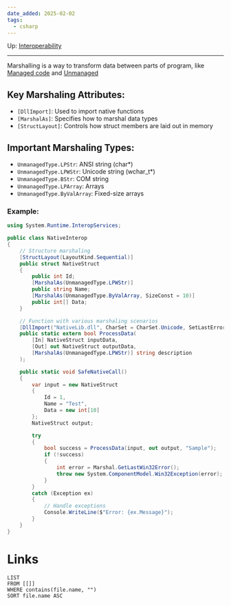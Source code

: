 ```yaml
---
date_added: 2025-02-02
tags:
  - csharp
---
```

Up: [Interoperability](Interoperability.md)
___
 Marshalling is a way to transform data between parts of program, like [Managed code](Managed%20code.md) and [Unmanaged](Unmanaged.md)
## **Key Marshaling Attributes**:

- `[DllImport]`: Used to import native functions
- `[MarshalAs]`: Specifies how to marshal data types
- `[StructLayout]`: Controls how struct members are laid out in memory

##  **Important Marshaling Types**:

- `UnmanagedType.LPStr`: ANSI string (char*)
- `UnmanagedType.LPWStr`: Unicode string (wchar_t*)
- `UnmanagedType.BStr`: COM string
- `UnmanagedType.LPArray`: Arrays
- `UnmanagedType.ByValArray`: Fixed-size arrays
### Example:
```cs
using System.Runtime.InteropServices;

public class NativeInterop
{
    // Structure marshaling
    [StructLayout(LayoutKind.Sequential)]
    public struct NativeStruct
    {
        public int Id;
        [MarshalAs(UnmanagedType.LPWStr)]
        public string Name;
        [MarshalAs(UnmanagedType.ByValArray, SizeConst = 10)]
        public int[] Data;
    }

    // Function with various marshaling scenarios
    [DllImport("NativeLib.dll", CharSet = CharSet.Unicode, SetLastError = true)]
    public static extern bool ProcessData(
        [In] NativeStruct inputData,
        [Out] out NativeStruct outputData,
        [MarshalAs(UnmanagedType.LPWStr)] string description
    );

    public static void SafeNativeCall()
    {
        var input = new NativeStruct
        {
            Id = 1,
            Name = "Test",
            Data = new int[10]
        };
        NativeStruct output;

        try
        {
            bool success = ProcessData(input, out output, "Sample");
            if (!success)
            {
                int error = Marshal.GetLastWin32Error();
                throw new System.ComponentModel.Win32Exception(error);
            }
        }
        catch (Exception ex)
        {
            // Handle exceptions
            Console.WriteLine($"Error: {ex.Message}");
        }
    }
}
```
# Links
```dataview
LIST
FROM [[]]
WHERE contains(file.name, "")
SORT file.name ASC
```
